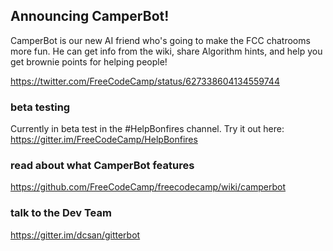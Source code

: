 ## Announcing CamperBot!

CamperBot is our new AI friend who's going to make the FCC chatrooms more fun.
He can get info from the wiki, share Algorithm hints, and help you get brownie points for helping people!

https://twitter.com/FreeCodeCamp/status/627338604134559744


### beta testing
Currently in beta test in the #HelpBonfires channel. Try it out here:
https://gitter.im/FreeCodeCamp/HelpBonfires


### read about what CamperBot features
https://github.com/FreeCodeCamp/freecodecamp/wiki/camperbot


### talk to the Dev Team
https://gitter.im/dcsan/gitterbot

